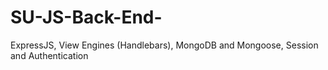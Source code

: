 # SU-JS-Back-End-
ExpressJS, View Engines (Handlebars), MongoDB and Mongoose, Session and Authentication
